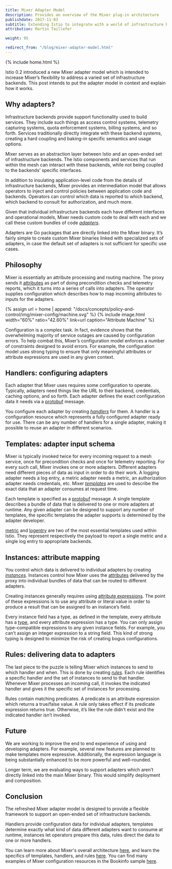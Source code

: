 ```yaml
---
title: Mixer Adapter Model
description: Provides an overview of the Mixer plug-in architecture
publishdate: 2017-11-03
subtitle: Extending Istio to integrate with a world of infrastructure backends
attribution: Martin Taillefer

weight: 95

redirect_from: "/blog/mixer-adapter-model.html"
---
```

{% include home.html %}

Istio 0.2 introduced a new Mixer adapter model which is intended to increase Mixer’s flexibility to address a varied set of infrastructure backends. This post intends to put the adapter model in context and explain how it works.

## Why adapters?

Infrastructure backends provide support functionality used to build services. They include such things as access control systems, telemetry capturing systems, quota enforcement systems, billing systems, and so forth. Services traditionally directly integrate with these backend systems, creating a hard coupling and baking-in specific semantics and usage options.

Mixer serves as an abstraction layer between Istio and an open-ended set of infrastructure backends. The Istio components and services that run within the mesh can interact with these backends, while not being coupled to the backends’ specific interfaces.

In addition to insulating application-level code from the details of infrastructure backends, Mixer provides an intermediation model that allows operators to inject and control policies between application code and backends. Operators can control which data is reported to which backend, which backend to consult for authorization, and much more.

Given that individual infrastructure backends each have different interfaces and operational models, Mixer needs custom
code to deal with each and we call these custom bundles of code [*adapters*](https://github.com/istio/istio/wiki/Mixer-Adapter-Dev-Guide).

Adapters are Go packages that are directly linked into the Mixer binary. It’s fairly simple to create custom Mixer binaries linked with specialized sets of adapters, in case the default set of adapters is not sufficient for specific use cases.

## Philosophy

Mixer is essentially an attribute processing and routing machine. The proxy sends it [attributes]({{home}}/docs/concepts/policy-and-control/attributes.html) as part of doing precondition checks and telemetry reports, which it turns into a series of calls into adapters. The operator supplies configuration which describes how to map incoming attributes to inputs for the adapters.

{% assign url = home | append: "/docs/concepts/policy-and-control/img/mixer-config/machine.svg" %}
{% include image.html width="60%" ratio="42.60%"
    link=url
    caption="Attribute Machine"
    %}

Configuration is a complex task. In fact, evidence shows that the overwhelming majority of service outages are caused by configuration errors. To help combat this, Mixer’s configuration model enforces a number of constraints designed to avoid errors. For example, the configuration model uses strong typing to ensure that only meaningful attributes or attribute expressions are used in any given context.

## Handlers: configuring adapters

Each adapter that Mixer uses requires some configuration to operate. Typically, adapters need things like the URL to their backend, credentials, caching options, and so forth. Each adapter defines the exact configuration data it needs via a [protobuf](https://developers.google.com/protocol-buffers/) message.

You configure each adapter by creating [*handlers*]({{home}}/docs/concepts/policy-and-control/mixer-config.html#handlers) for them. A handler is a
configuration resource which represents a fully configured adapter ready for use. There can be any number of handlers for a single adapter, making it possible to reuse an adapter in different scenarios.

## Templates: adapter input schema

Mixer is typically invoked twice for every incoming request to a mesh service, once for precondition checks and once for telemetry reporting. For every such call, Mixer invokes one or more adapters. Different adapters need different pieces of data as input in order to do their work. A logging adapter needs a log entry, a metric adapter needs a metric, an authorization adapter needs credentials, etc.
Mixer [*templates*]({{home}}/docs/reference/config/policy-and-telemetry/templates/) are used to describe the exact data that an adapter consumes at request time.

Each template is specified as a [protobuf](https://developers.google.com/protocol-buffers/) message. A single template describes a bundle of data that is delivered to one or more adapters at runtime. Any given adapter can be designed to support any number of templates, the specific templates the adapter supports is determined by the adapter developer.

[metric]({{home}}/docs/reference/config/policy-and-telemetry/templates/metric.html) and [logentry]({{home}}/docs/reference/config/policy-and-telemetry/templates/logentry.html) are two of the most essential templates used within Istio. They represent respectively the payload to report a single metric and a single log entry to appropriate backends.

## Instances: attribute mapping

You control which data is delivered to individual adapters by creating
[*instances*]({{home}}/docs/concepts/policy-and-control/mixer-config.html#instances).
Instances control how Mixer uses the [attributes]({{home}}/docs/concepts/policy-and-control/attributes.html) delivered
by the proxy into individual bundles of data that can be routed to different adapters.

Creating instances generally requires using [attribute expressions]({{home}}/docs/concepts/policy-and-control/mixer-config.html#attribute-expressions). The point of these expressions is to use any attribute or literal value in order to produce a result that can be assigned to an instance’s field.

Every instance field has a type, as defined in the template, every attribute has a
[type](https://github.com/istio/api/blob/master/policy/v1beta1/value_type.proto), and every attribute expression has a type.
You can only assign type-compatible expressions to any given instance fields. For example, you can’t assign an integer expression
to a string field.  This kind of strong typing is designed to minimize the risk of creating bogus configurations.

## Rules: delivering data to adapters

The last piece to the puzzle is telling Mixer which instances to send to which handler and when. This is done by
creating [*rules*]({{home}}/docs/concepts/policy-and-control/mixer-config.html#rules). Each rule identifies a specific handler and the set of
instances to send to that handler. Whenever Mixer processes an incoming call, it invokes the indicated handler and gives it the specific set of instances for processing.

Rules contain matching predicates. A predicate is an attribute expression which returns a true/false value. A rule only takes effect if its predicate expression returns true. Otherwise, it’s like the rule didn’t exist and the indicated handler isn’t invoked.

## Future

We are working to improve the end to end experience of using and developing adapters. For example, several new features are planned to make templates more expressive. Additionally, the expression language is being substantially enhanced to be more powerful and well-rounded.

Longer term, we are evaluating ways to support adapters which aren’t directly linked into the main Mixer binary. This would simplify deployment and composition.

## Conclusion

The refreshed Mixer adapter model is designed to provide a flexible framework to support an open-ended set of infrastructure backends.

Handlers provide configuration data for individual adapters, templates determine exactly what kind of data different adapters want to consume at runtime, instances let operators prepare this data, rules direct the data to one or more handlers.

You can learn more about Mixer's overall architecture [here]({{home}}/docs/concepts/policy-and-control/), and learn the specifics of templates, handlers,
and rules [here]({{home}}/docs/reference/config/policy-and-telemetry). You can find many examples of Mixer configuration resources in the Bookinfo sample
[here](https://github.com/istio/istio/tree/master/samples/bookinfo/kube).
